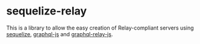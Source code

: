 # sequelize-relay
This is a library to allow the easy creation of Relay-compliant servers using
 [sequelize](https://github.com/sequelize/sequelize),
 [graphql-js](https://github.com/graphql/graphql-js) and
 [graphql-relay-js](https://github.com/graphql/graphql-relay-js).

